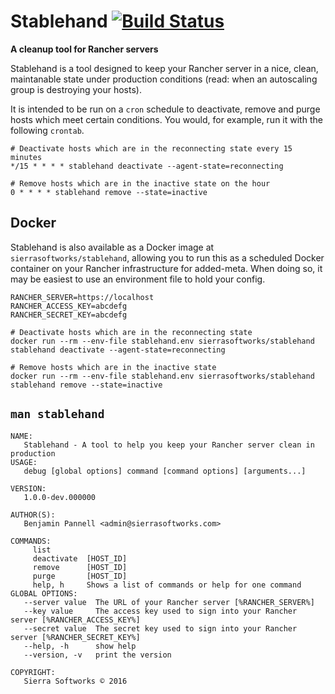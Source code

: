 # Stablehand [![Build Status](https://drone.sierrasoftworks.com/api/badges/SierraSoftworks/stablehand/status.svg)](https://drone.sierrasoftworks.com/SierraSoftworks/stablehand)
**A cleanup tool for Rancher servers**

Stablehand is a tool designed to keep your Rancher server in a nice, clean, maintanable
state under production conditions (read: when an autoscaling group is destroying your hosts).

It is intended to be run on a `cron` schedule to deactivate, remove and purge hosts which meet
certain conditions. You would, for example, run it with the following `crontab`.

```crontab
# Deactivate hosts which are in the reconnecting state every 15 minutes
*/15 * * * * stablehand deactivate --agent-state=reconnecting

# Remove hosts which are in the inactive state on the hour
0 * * * * stablehand remove --state=inactive
```

## Docker

Stablehand is also available as a Docker image at `sierrasoftworks/stablehand`, allowing you to run this as a scheduled Docker container on your Rancher infrastructure for added-meta. When doing so, it may be easiest to use an environment file to hold your
config.

```
RANCHER_SERVER=https://localhost
RANCHER_ACCESS_KEY=abcdefg
RANCHER_SECRET_KEY=abcdefg
```

```
# Deactivate hosts which are in the reconnecting state
docker run --rm --env-file stablehand.env sierrasoftworks/stablehand stablehand deactivate --agent-state=reconnecting

# Remove hosts which are in the inactive state
docker run --rm --env-file stablehand.env sierrasoftworks/stablehand stablehand remove --state=inactive
```

## `man stablehand`

```
NAME:
   Stablehand - A tool to help you keep your Rancher server clean in production
USAGE:
   debug [global options] command [command options] [arguments...]
   
VERSION:
   1.0.0-dev.000000
   
AUTHOR(S):
   Benjamin Pannell <admin@sierrasoftworks.com> 
   
COMMANDS:
     list        
     deactivate  [HOST_ID]
     remove      [HOST_ID]
     purge       [HOST_ID]
     help, h     Shows a list of commands or help for one command
GLOBAL OPTIONS:
   --server value  The URL of your Rancher server [%RANCHER_SERVER%]
   --key value     The access key used to sign into your Rancher server [%RANCHER_ACCESS_KEY%]
   --secret value  The secret key used to sign into your Rancher server [%RANCHER_SECRET_KEY%]
   --help, -h      show help
   --version, -v   print the version
   
COPYRIGHT:
   Sierra Softworks © 2016
```
